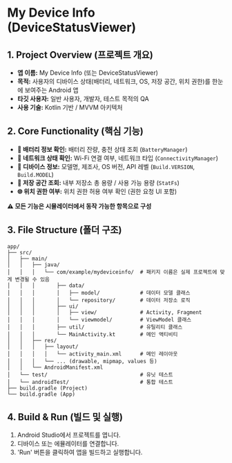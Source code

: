 # My Device Info (DeviceStatusViewer)

## 1. Project Overview (프로젝트 개요)

- **앱 이름:** My Device Info (또는 DeviceStatusViewer)
- **목적:** 사용자의 디바이스 상태(배터리, 네트워크, OS, 저장 공간, 위치 권한)를 한눈에 보여주는 Android 앱
- **타깃 사용자:** 일반 사용자, 개발자, 테스트 목적의 QA
- **사용 기술:** Kotlin 기반 / MVVM 아키텍처

## 2. Core Functionality (핵심 기능)

- **🔋 배터리 정보 확인:** 배터리 잔량, 충전 상태 조회 (`BatteryManager`)
- **📶 네트워크 상태 확인:** Wi-Fi 연결 여부, 네트워크 타입 (`ConnectivityManager`)
- **📱 디바이스 정보:** 모델명, 제조사, OS 버전, API 레벨 (`Build.VERSION`, `Build.MODEL`)
- **💾 저장 공간 조회:** 내부 저장소 총 용량 / 사용 가능 용량 (`StatFs`)
- **🌐 위치 권한 여부:** 위치 권한 허용 여부 확인 (권한 요청 UI 포함)

**⚠️ 모든 기능은 시뮬레이터에서 동작 가능한 항목으로 구성**

## 3. File Structure (폴더 구조)

```
app/
├── src/
│   ├── main/
│   │   ├── java/
│   │   │   └── com/example/mydeviceinfo/  # 패키지 이름은 실제 프로젝트에 맞게 변경될 수 있음
│   │   │       ├── data/
│   │   │       │   ├── model/             # 데이터 모델 클래스
│   │   │       │   └── repository/        # 데이터 저장소 로직
│   │   │       ├── ui/
│   │   │       │   ├── view/              # Activity, Fragment
│   │   │       │   └── viewmodel/         # ViewModel 클래스
│   │   │       ├── util/                  # 유틸리티 클래스
│   │   │       └── MainActivity.kt        # 메인 액티비티
│   │   ├── res/
│   │   │   ├── layout/
│   │   │   │   └── activity_main.xml      # 메인 레이아웃
│   │   │   └── ... (drawable, mipmap, values 등)
│   │   └── AndroidManifest.xml
│   └── test/                              # 유닛 테스트
│   └── androidTest/                       # 통합 테스트
├── build.gradle (Project)
└── build.gradle (App)
```

## 4. Build & Run (빌드 및 실행)

1. Android Studio에서 프로젝트를 엽니다.
2. 디바이스 또는 에뮬레이터를 연결합니다.
3. 'Run' 버튼을 클릭하여 앱을 빌드하고 실행합니다.
